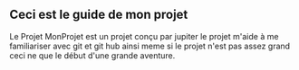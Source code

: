 Ceci est le guide de mon projet 
-------------------------------
Le Projet MonProjet est un projet conçu par jupiter 
le projet m'aide à me familiariser avec git et git hub ainsi 
meme si le projet n'est pas assez grand ceci ne que le début 
d'une grande aventure. 